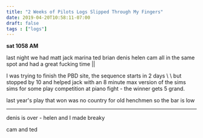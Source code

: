 ```yaml
---
title: "2 Weeks of Pilots Logs Slipped Through My Fingers"
date: 2019-04-20T10:58:11-07:00
draft: false
tags : ["logs"]
---
```



**sat 1058 AM**

last night we had matt jack marina ted brian denis helen cam all in the same spot and had a great fucking time ||

I was trying to finish the PBD site, the sequence starts in 2 days \ \ but stopped by 10 and helped jack with an 8 minute max version of the sims sims for some play competition at piano fight - the winner gets 5 grand.

last year's play that won was no country for old henchmen so the bar is low

___

denis is over - helen and I made breaky

cam and ted
